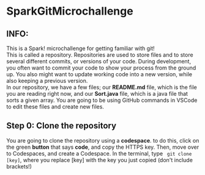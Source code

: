 # SparkGitMicrochallenge

## INFO:
This is a Spark! microchallenge for getting familiar with git!  
This is called a repository. Repositories are used to store files and to store several different commits, or versions of your code. During development, you often want to commit your code to show your process from the ground up. You also might want to update working code into a new version, while also keeping a previous version.  
In our repository, we have a few files; our **README.md** file, which is the file you are reading right now, and our **Sort.java** file, which is a java file that sorts a given array. You are going to be using GitHub commands in VSCode to edit these files and create new files.

## Step 0: Clone the repository
You are going to clone the repository using a **codespace**. to do this, click on the green **button** that says **code**, and copy the HTTPS key. Then, move over to Codespaces, and create a Codespace. In the terminal, type ` git clone [key]`, where you replace [key] with the key you just copied (don't include brackets!)
